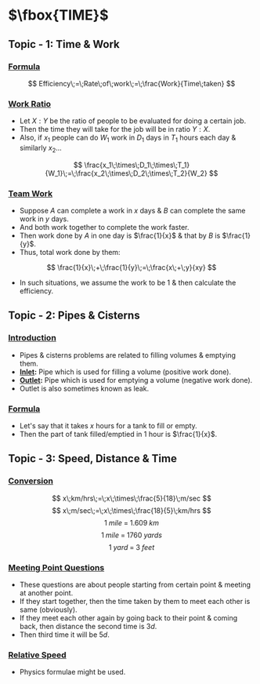 # $\fbox{TIME}$





## **Topic - 1: Time & Work**

### <u>Formula</u>

$$ Efficiency\;=\;Rate\;of\;work\;=\;\frac{Work}{Time\;taken} $$


### <u>Work Ratio</u>

- Let $X:Y$ be the ratio of people to be evaluated for doing a certain job.
- Then the time they will take for the job will be in ratio $Y:X$.
- Also, if $x_1$ people can do $W_1$ work in $D_1$ days in $T_1$ hours each day & similarly $x_2$...

$$ \frac{x_1\;\times\;D_1\;\times\;T_1}{W_1}\;=\;\frac{x_2\;\times\;D_2\;\times\;T_2}{W_2} $$


### <u>Team Work</u>

- Suppose $A$ can complete a work in $x$ days & $B$ can complete the same work in $y$ days.
- And both work together to complete the work faster.
- Then work done by $A$ in one day is $\frac{1}{x}$ & that by $B$ is $\frac{1}{y}$.
- Thus, total work done by them:

$$ \frac{1}{x}\;+\;\frac{1}{y}\;=\;\frac{x\;+\;y}{xy} $$

- In such situations, we assume the work to be $1$ & then calculate the efficiency.



## **Topic - 2: Pipes & Cisterns**

### <u>Introduction</u>

- Pipes & cisterns problems are related to filling volumes & emptying them.
- **<u>Inlet</u>:** Pipe which is used for filling a volume (positive work done).
- **<u>Outlet</u>:** Pipe which is used for emptying a volume (negative work done).
- Outlet is also sometimes known as leak.


### <u>Formula</u>

- Let's say that it takes $x$ hours for a tank to fill or empty.
- Then the part of tank filled/emptied in $1$ hour is $\frac{1}{x}$.



## **Topic - 3: Speed, Distance & Time**

### <u>Conversion</u>

$$ x\;km/hrs\;=\;x\;\times\;\frac{5}{18}\;m/sec $$
$$ x\;m/sec\;=\;x\;\times\;\frac{18}{5}\;km/hrs $$
$$ 1\;mile\;=\;1.609\;km $$
$$ 1\;mile\;=\;1760\;yards $$
$$ 1\;yard\;=\;3\;feet $$


### <u>Meeting Point Questions</u>

- These questions are about people starting from certain point & meeting at another point.
- If they start together, then the time taken by them to meet each other is same (obviously).
- If they meet each other again by going back to their point & coming back, then distance the second time is $3d$.
- Then third time it will be $5d$.


### <u>Relative Speed</u>

- Physics formulae might be used.
